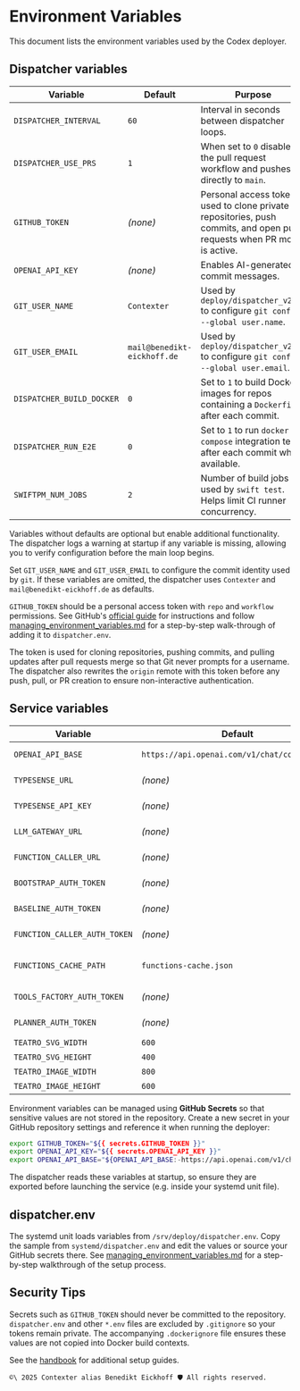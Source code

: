 # Environment Variables

This document lists the environment variables used by the Codex deployer.

## Dispatcher variables

| Variable | Default | Purpose |
|----------|---------|---------|
| `DISPATCHER_INTERVAL` | `60` | Interval in seconds between dispatcher loops. |
| `DISPATCHER_USE_PRS` | `1` | When set to `0` disables the pull request workflow and pushes directly to `main`. |
| `GITHUB_TOKEN` | _(none)_ | Personal access token used to clone private repositories, push commits, and open pull requests when PR mode is active. |
| `OPENAI_API_KEY` | _(none)_ | Enables AI-generated commit messages. |
| `GIT_USER_NAME` | `Contexter` | Used by `deploy/dispatcher_v2.py` to configure `git config --global user.name`. |
| `GIT_USER_EMAIL` | `mail@benedikt-eickhoff.de` | Used by `deploy/dispatcher_v2.py` to configure `git config --global user.email`. |
| `DISPATCHER_BUILD_DOCKER` | `0` | Set to `1` to build Docker images for repos containing a `Dockerfile` after each commit. |
| `DISPATCHER_RUN_E2E` | `0` | Set to `1` to run `docker compose` integration tests after each commit when available. |
| `SWIFTPM_NUM_JOBS` | `2` | Number of build jobs used by `swift test`. Helps limit CI runner concurrency. |

Variables without defaults are optional but enable additional functionality. The dispatcher logs a warning at startup if any variable is missing, allowing you to verify configuration before the main loop begins.

Set `GIT_USER_NAME` and `GIT_USER_EMAIL` to configure the commit identity used by `git`. If these variables are omitted, the dispatcher uses `Contexter` and `mail@benedikt-eickhoff.de` as defaults.

`GITHUB_TOKEN` should be a personal access token with `repo` and `workflow` permissions. See GitHub's [official guide](https://docs.github.com/en/authentication/keeping-your-account-and-data-secure/creating-a-personal-access-token) for instructions and follow [managing_environment_variables.md](managing_environment_variables.md) for a step-by-step walk-through of adding it to `dispatcher.env`.

The token is used for cloning repositories, pushing commits, and pulling updates after pull requests merge so that Git never prompts for a username. The dispatcher also rewrites the `origin` remote with this token before any push, pull, or PR creation to ensure non-interactive authentication.

## Service variables

| Variable | Default | Purpose |
|----------|---------|---------|
| `OPENAI_API_BASE` | `https://api.openai.com/v1/chat/completions` | Override for the OpenAI API endpoint. Used by `repos/fountainai/Generated/Server/llm-gateway/Handlers.swift`. |
| `TYPESENSE_URL` | _(none)_ | Base URL for a running Typesense instance. Used by `repos/seeding/scripts/bootstrap_typesense.py`. |
| `TYPESENSE_API_KEY` | _(none)_ | API key for Typesense. Used by `repos/seeding/scripts/bootstrap_typesense.py`. |
| `LLM_GATEWAY_URL` | _(none)_ | Base URL for the LLM Gateway used by the Planner service. Used by `repos/fountainai/Generated/Server/planner/LLMGatewayClient.swift`. |
| `FUNCTION_CALLER_URL` | _(none)_ | Base URL for the Function Caller service invoked by the Planner. Used by `repos/fountainai/Generated/Server/planner/LocalFunctionCallerClient.swift`. |
| `BOOTSTRAP_AUTH_TOKEN` | _(none)_ | Optional bearer token required by the Bootstrap service. Used by `repos/fountainai/Generated/Server/bootstrap/HTTPKernel.swift`. |
| `BASELINE_AUTH_TOKEN` | _(none)_ | Optional bearer token required by the Baseline Awareness service. Used by `repos/fountainai/Generated/Server/baseline-awareness/HTTPKernel.swift`. |
| `FUNCTION_CALLER_AUTH_TOKEN` | _(none)_ | Optional bearer token required by the Function Caller service. Used by `repos/fountainai/Generated/Server/function-caller/HTTPKernel.swift`. |
| `FUNCTIONS_CACHE_PATH` | `functions-cache.json` | Path to persist cached function definitions for the Function Caller and Tools Factory. Used by `repos/fountainai/Generated/Server/Shared/TypesenseClient.swift`. |
| `TOOLS_FACTORY_AUTH_TOKEN` | _(none)_ | Optional bearer token required by the Tools Factory service. Used by `repos/fountainai/Generated/Server/tools-factory/HTTPKernel.swift`. |
| `PLANNER_AUTH_TOKEN` | _(none)_ | Optional bearer token required by the Planner service. Used by `repos/fountainai/Generated/Server/planner/HTTPKernel.swift`. |
| `TEATRO_SVG_WIDTH` | `600` | Default width for `SVGRenderer` output. |
| `TEATRO_SVG_HEIGHT` | `400` | Default height for `SVGRenderer` output. |
| `TEATRO_IMAGE_WIDTH` | `800` | Default width for `ImageRenderer` when Cairo is available. |
| `TEATRO_IMAGE_HEIGHT` | `600` | Default height for `ImageRenderer` when Cairo is available. |

Environment variables can be managed using **GitHub Secrets** so that sensitive values are not stored in the repository. Create a new secret in your GitHub repository settings and reference it when running the deployer:

```bash
export GITHUB_TOKEN="${{ secrets.GITHUB_TOKEN }}"
export OPENAI_API_KEY="${{ secrets.OPENAI_API_KEY }}"
export OPENAI_API_BASE="${OPENAI_API_BASE:-https://api.openai.com/v1/chat/completions}"
```

The dispatcher reads these variables at startup, so ensure they are exported before launching the service (e.g. inside your systemd unit file).

## dispatcher.env

The systemd unit loads variables from `/srv/deploy/dispatcher.env`. Copy the sample from `systemd/dispatcher.env` and edit the values or source your GitHub secrets there. See [managing_environment_variables.md](managing_environment_variables.md) for a step-by-step walkthrough of the setup process.

## Security Tips

Secrets such as `GITHUB_TOKEN` should never be committed to the repository. `dispatcher.env` and other `*.env` files are excluded by `.gitignore` so your tokens remain private. The accompanying `.dockerignore` file ensures these values are not copied into Docker build contexts.

See the [handbook](handbook/README.md) for additional setup guides.

````text
©\ 2025 Contexter alias Benedikt Eickhoff 🛡️ All rights reserved.
````

